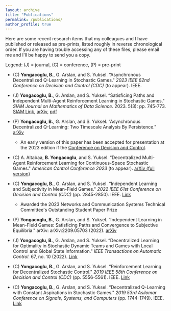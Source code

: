 ```yaml
---
layout: archive
title: "Publications"
permalink: /publications/
author_profile: true
---
```


Here are some recent research items that my colleagues and I have published or released as pre-prints, listed roughly in reverse chronological order. If you are having trouble accessing any of these files, please email me and I'll be happy to send you a copy.

Legend: (J) = journal, (C) = conference, (P) = pre-print  


- (C) **Yongacoglu, B.**, G. Arslan, and S. Yuksel. “Asynchronous Decentralized Q-Learning in Stochastic Games." *2023 IEEE 62nd Conference on Decision and Control (CDC)* (to appear). IEEE.

- (J) **Yongacoglu, B.**, G. Arslan, and S. Yuksel. “Satisficing Paths and Independent Multi-Agent Reinforcement Learning in Stochastic Games." *SIAM Journal on Mathematics of Data Science*. 2023. 5(3): pp. 745-773. [SIAM Link](https://epubs.siam.org/doi/abs/10.1137/22M1515112), [arXiv](https://arxiv.org/abs/2110.04638), [pdf](http://yongac.github.io/files/satisficing.pdf)

- (P) **Yongacoglu, B.**, G. Arslan, and S. Yuksel. “Asynchronous Decentralized Q-Learning: Two Timescale Analysis By Persistence." [arXiv](https://arxiv.org/abs/2308.03239)
  * An early version of this paper has been accepted for presentation at the 2023 edition if the [Conference on Decision and Control](https://cdc2023.ieeecss.org/).


- (C) A. Altabaa, **B. Yongacoglu**, and S. Yuksel. “Decentralized Multi-Agent Reinforcement Learning for Continuous-Space Stochastic Games." *American Control Conference 2023* (to appear). [arXiv (full version)](https://arxiv.org/abs/2303.13539)


- (C) **Yongacoglu, B.**, G. Arslan, and S. Yuksel. “Independent Learning and Subjectivity in Mean-Field Games." *2022 IEEE 61st Conference on Decision and Control (CDC)* (pp. 2845-2850). IEEE. [Link](https://ieeexplore.ieee.org/document/9992399)
  * Awarded the 2023 Networks and Communication Systems Technical Committee's Outstanding Student Paper Prize


- (P) **Yongacoglu, B.**, G. Arslan, and S. Yuksel. “Independent Learning in Mean-Field Games: Satisficing Paths and Convergence to Subjective Equilibria." arXiv: arXiv:2209.05703 (2022). [arXiv](https://arxiv.org/abs/2209.05703)


- (J) **Yongacoglu, B.**, G. Arslan, and S. Yuksel. “Decentralized Learning for Optimality in Stochastic Dynamic Teams and Games with Local Control and Global State Information." *IEEE Transactions on Automatic Control.* 67, no. 10 (2022). [Link](https://ieeexplore.ieee.org/document/9580732)

 
- (C) **Yongacoglu, B.**, G. Arslan, and S. Yuksel. “Reinforcement Learning for Decentralized Stochastic Control." *2019 IEEE 58th Conference on Decision and Control (CDC)* (pp. 5556-5561). IEEE. [Link](https://ieeexplore.ieee.org/document/9030158)

- (C) **Yongacoglu, B.**, G. Arslan, and S. Yuksel. “Decentralized Q-Learning with Constant Aspirations in Stochastic Games." *2019 53rd Asilomar Conference on Signals, Systems, and Computers* (pp. 1744-1749). IEEE. [Link](https://ieeexplore.ieee.org/document/9049021)

